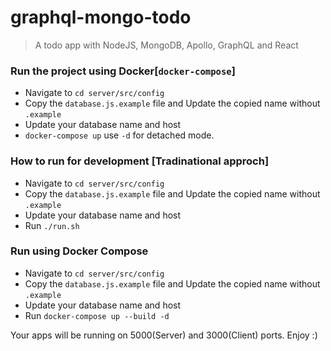 # graphql-mongo-todo
> A todo app with NodeJS, MongoDB, Apollo, GraphQL and React

### Run the project using Docker[`docker-compose`]
* Navigate to `cd server/src/config`
* Copy the `database.js.example` file and Update the copied name without `.example`
* Update your database name and host 
* `docker-compose up` use `-d` for detached mode.

### How to run for development [Tradinational approch]
* Navigate to `cd server/src/config`
* Copy the `database.js.example` file and Update the copied name without `.example`
* Update your database name and host 
* Run `./run.sh`

### Run using Docker Compose
* Navigate to `cd server/src/config`
* Copy the `database.js.example` file and Update the copied name without `.example`
* Update your database name and host 
* Run `docker-compose up --build -d`

Your apps will be running on 5000(Server) and 3000(Client) ports. Enjoy :)
